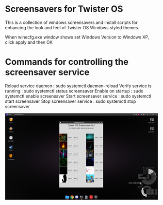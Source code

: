 # Screensavers for Twister OS
This is a collection of windows screensavers and install scripts for enhancing the look and feel of Twister OS Windows styled themes.

When winecfg.exe window shows set Windows Version to Windows XP, click apply and then OK

# Commands for controlling the screensaver service

Reload service daemon         : sudo systemctl daemon-reload
Verify service is running     : sudo systemctl status screensaver
Enable on startup             : sudo systemctl enable screensaver
Start screensaver service     : sudo systemctl start screensaver
Stop screensaver service      : sudo systemctl stop screensaver

![Screensavers GUI](screensavers.png)